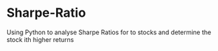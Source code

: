 # Sharpe-Ratio
Using Python to analyse Sharpe Ratios for to stocks and determine the stock ith higher returns
